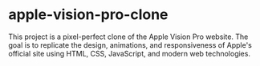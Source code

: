 # apple-vision-pro-clone
This project is a pixel-perfect clone of the Apple Vision Pro website. The goal is to replicate the design, animations, and responsiveness of Apple's official site using HTML, CSS, JavaScript, and modern web technologies.
